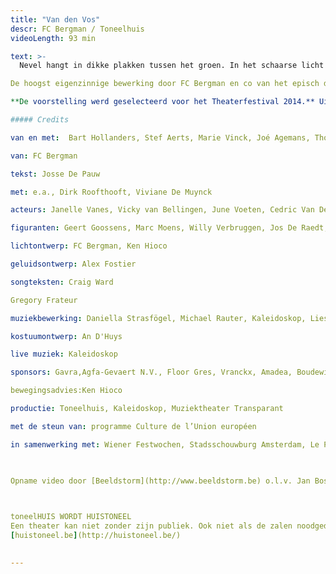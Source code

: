 ```yaml
---
title: "Van den Vos"
descr: FC Bergman / Toneelhuis
videoLength: 93 min

text: >-
  Nevel hangt in dikke plakken tussen het groen. In het schaarse licht zien we de tijd voorbijgaan. Iets schiet tussen de planten door en verdwijnt weer. De mist neemt toe, vult het woud met een dicht wolkenpak, tot er niets anders meer overblijft dan een solide, witte massa. Verloren, op de tast, stapt hij door deze smog, door dit bos. Het bos dat kraakt en fluistert. Hij waadt door de varens en roept voorzichtig een naam en die klinkt als “Vos!” en “Vos?”. En de varens fluisteren mee. En hij kan amper een hand voor ogen zien in de mist die zich als een dikke deken om hem heen plooit.                

De hoogst eigenzinnige bewerking door FC Bergman en co van het episch diergedicht _Van de vos Reynaerde_ werd onthaald als ‘krankzinnig straf theater’. Liesa Van der Aa en het Berlijnse genre-crossing Solistenensemble Kaleidoskop componeerden de muziek voor deze muziektheatervoorstelling. Josse De Pauw zorgt voor woorden. Dirk Roofthooft, Viviane De Muynck en Gregory Frateur spelen mee, omringd door een aantal vrijwilligers.

**De voorstelling werd geselec­teerd voor het Theaterfestival 2014.** Uit het juryrapport: “Met deze krachttoer bewijst dit stelletje lefgozers dat ze eigenhandig een nieuw, visueel zinderend hoofdstuk aan onze theatergeschiedenis schrijven. Deze voorstelling is een belangwekkende stap in hun oeuvre en ontplooiing omdat visuele pracht en inhoudelijke kracht meer dan ooit in even­wicht zijn.”

##### Credits

van en met:  Bart Hollanders, Stef Aerts, Marie Vinck, Joé Agemans, Thomas Verstraeten

van: FC Bergman

tekst: Josse De Pauw

met: e.a., Dirk Roofthooft, Viviane De Muynck

acteurs: Janelle Vanes, Vicky van Bellingen, June Voeten, Cedric Van Den Abbeele, Bent Simons, Frederick Bruyninckx, Wim Verachtert

figuranten: Geert Goossens, Marc Moens, Willy Verbruggen, Jos De Raedt, Guy Willekens, Emile De Bekker, Jan Rottiers

lichtontwerp: FC Bergman, Ken Hioco

geluidsontwerp: Alex Fostier

songteksten: Craig Ward

Gregory Frateur

muziekbewerking: Daniella Strasfögel, Michael Rauter, Kaleidoskop, Liesa Van der Aa

kostuumontwerp: An D'Huys

live muziek: Kaleidoskop

sponsors: Gavra,Agfa-Gevaert N.V., Floor Gres, Vranckx, Amadea, Boudewijn Sea Park

bewegingsadvies:Ken Hioco

productie: Toneelhuis, Kaleidoskop, Muziektheater Transparant

met de steun van: programme Culture de l’Union européen

in samenwerking met: Wiener Festwochen, Stadsschouwburg Amsterdam, Le Phénix, Scène nationale de Valenciennes, Operadagen Rotterdam, Kaaitheater, Berliner Festspiele / Foreign Affairs       

‍

Opname video door [Beeldstorm](http://www.beeldstorm.be) o.l.v. Jan Bosteels

‍

toneelHUIS WORDT HUISTONEEL  
Een theater kan niet zonder zijn publiek. Ook niet als de zalen noodgedwongen leeg staan. Daarom zoeken de Toneelhuismakers u op vanuit hun schuiloorden. Ze spinnen vanuit hun huizen lange, onzichtbare draden tot bij u, met verhalen, gedichten, gedachten en beelden. Zo wordt Toneelhuis voor even Huistoneel. Geniet ervan!  
[huistoneel.be](http://huistoneel.be/)

‍
---
```

